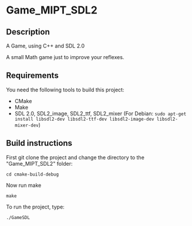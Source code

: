 # Game_MIPT_SDL2
## Description

A Game, using C++ and SDL 2.0

A small Math game just to improve your reflexes.

## Requirements

You need the following tools to build this project:
* CMake
* Make 
* SDL 2.0, SDL2_image, SDL2_ttf, SDL2_mixer (For Debian: `sudo apt-get install libsdl2-dev libsdl2-ttf-dev libsdl2-image-dev libsdl2-mixer-dev`)


## Build instructions

First git clone the project and change the directory to the "Game_MIPT_SDL2" folder:
```
cd cmake-build-debug
```
Now run make
```
make
```
To run the project, type:
```
./GameSDL
```
